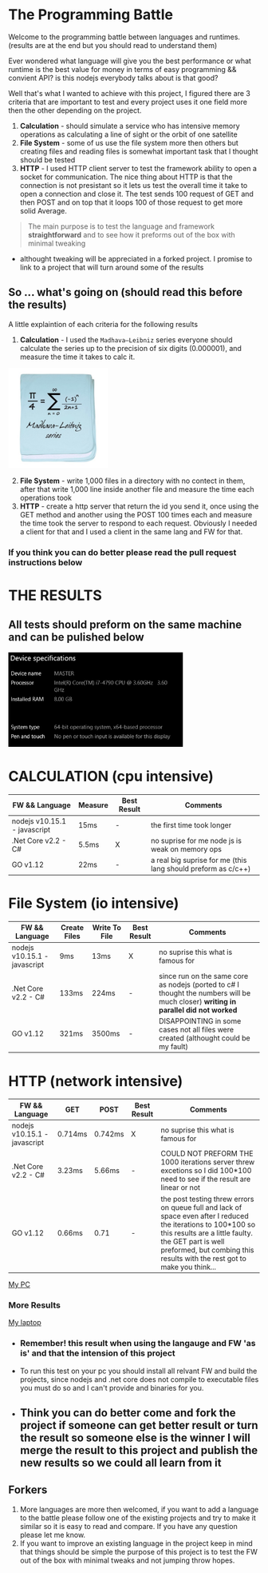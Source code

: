 # The Programming Battle
Welcome to the programming battle between languages and runtimes. (results are at the end but you should read to understand them)

Ever wondered what language will give you the best performance or what runtime is the best value for money in terms of easy programming && convient API? is this nodejs everybody talks about is that good?

Well that's what I wanted to achieve with this project, I figured there are 3 criteria that are important to test and every project uses it one field more then the other depending on the project.

1. **Calculation** - should simulate a service who has intensive memory operations as calculating a line of sight or the orbit of one satellite
2. **File System** - some of us use the file system more then others but creating files and reading files is somewhat important task that I thought should be tested
3. **HTTP** - I used HTTP client server to test the framework ability to open a socket for communication. The nice thing about HTTP is that the connection is not presistant so it lets us test the overall time it take to open a connection and close it. The test sends 100 request of GET and then POST and on top that it loops 100 of those request to get more solid Average.

>The main purpose is to test the language and framework __straightforward__ and to see how it preforms out of the box with minimal tweaking
* althought tweaking will be appreciated in a forked project. I promise to link to a project that will turn around some of the results
## So ... what's going on (should read this before the results)
A little explaintion of each criteria for the following results

1. **Calculation** - I used the `Madhava–Leibniz` series everyone should calculate the series up to the precision of six digits (0.000001), and measure the time it takes to calc it.
<img src="Assets/formula.jpg" alt="formula" width="200px"/>

2. **File System** - write 1,000 files in a directory with no contect in them, after that write 1,000 line inside another file and measure the time each operations took
3. **HTTP** - create a http server that return the id you send it, once using the GET method and another using the POST 100 times each and measure the time took the server to respond to each request. Obviously I needed a client for that and I used a client in the same lang and FW for that.

### **If you think you can do better please read the pull request instructions below**

# THE RESULTS 
## All tests should preform on the same machine and can be pulished below

<img src="Assets/homepc.png" alt="home spec" width="350px"/>

# CALCULATION (cpu intensive)
|FW && Language | Measure | Best Result| Comments
|----|-|-|-|
|nodejs v10.15.1 - javascript   | 15ms  |-  | the first time took longer
|.Net Core v2.2 - C#            | 5.5ms | X | no suprise for me node js is weak on memory ops
| GO v1.12                      | 22ms  |-  | a real big suprise for me (this lang should preform as c/c++)

# File System (io intensive)
|FW && Language | Create Files | Write To File | Best Result| Comments
|----|-|-|-|-|
|nodejs v10.15.1 - javascript   | 9ms   | 13ms  | X | no suprise this what is famous for
|.Net Core v2.2 - C#            | 133ms | 224ms |-  |since run on the same core as nodejs (ported to c# I thought the numbers will be much closer) **writing in parallel did not worked**
| GO v1.12                      | 321ms |3500ms |-  | DISAPPOINTING in some cases not all files were created (althought could be my fault) 

# HTTP (network intensive)
|FW && Language | GET | POST | Best Result| Comments
|----|-|-|-|-|
|nodejs v10.15.1 - javascript   | 0.714ms    | 0.742ms | X    | no suprise this what is famous for
|.Net Core v2.2 - C#            | 3.23ms    | 5.66ms |-     | COULD NOT PREFORM THE 1000 iterations server threw excetions so I did 100*100 need to see if the result are linear or not
| GO v1.12                      | 0.66ms       |  0.71   |-     | the post testing threw errors on queue full and lack of space even after I reduced the iterations to 100*100 so this results are a little faulty. the GET part is well preformed, but combing this results with the rest got to make you think...

[My PC  ](Results/pini-pc.md)
### More Results
[My laptop](results/pini-hp-elite840.md)


* ### Remember! this result when using the langauge and FW 'as is' and that the intension of this project
* To run this test on your pc you should install all relvant FW and build the projects, since nodejs and .net core does not compile to executable files you must do so and I can't provide and binaries for you.
* ## Think you can do better come and fork the project if someone can get better result or turn the result so someone else is the winner I will merge the result to this project and publish the new results **so we could all learn from it**

## Forkers
1. More languages are more then welcomed, if you want to add a language to the battle please follow one of the existing projects and try to make it similar so it is easy to read and compare. If you have any question please let me know.
2. If you want to improve an existing language in the project keep in mind that things should be simple the purpose of this project is to test the FW out of the box with minimal tweaks and not jumping throw hopes.
